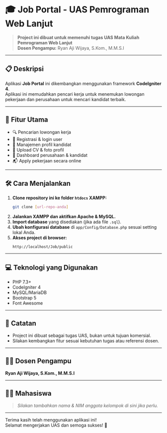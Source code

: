 # 🎓 Job Portal - UAS Pemrograman Web Lanjut

> **Project ini dibuat untuk memenuhi tugas UAS Mata Kuliah Pemrograman Web Lanjut**  
> **Dosen Pengampu:** Ryan Aji Wijaya, S.Kom., M.M.S.I

---

## 📋 Deskripsi

Aplikasi **Job Portal** ini dikembangkan menggunakan framework **CodeIgniter 4**.  
Aplikasi ini memudahkan pencari kerja untuk menemukan lowongan pekerjaan dan perusahaan untuk mencari kandidat terbaik.

---

## 🚀 Fitur Utama

- 🔍 Pencarian lowongan kerja
- 📝 Registrasi & login user
- 👤 Manajemen profil kandidat
- 📄 Upload CV & foto profil
- 🏢 Dashboard perusahaan & kandidat
- 📬 Apply pekerjaan secara online

---

## 🛠️ Cara Menjalankan

1. **Clone repository ini ke folder `htdocs` XAMPP:**
   ```bash
   git clone [url-repo-anda]
   ```
2. **Jalankan XAMPP dan aktifkan Apache & MySQL.**
3. **Import database** yang disediakan (jika ada file `.sql`).
4. **Ubah konfigurasi database** di `app/Config/Database.php` sesuai setting lokal Anda.
5. **Akses project di browser:**
   ```
   http://localhost/Job/public
   ```

---

## 💻 Teknologi yang Digunakan

- PHP 7.3+
- CodeIgniter 4
- MySQL/MariaDB
- Bootstrap 5
- Font Awesome

---

## 📢 Catatan

- Project ini dibuat sebagai tugas UAS, bukan untuk tujuan komersial.
- Silakan kembangkan fitur sesuai kebutuhan tugas atau referensi dosen.

---

## 👨‍🏫 Dosen Pengampu

**Ryan Aji Wijaya, S.Kom., M.M.S.I**

---

## 🙋‍♂️ Mahasiswa

> _Silakan tambahkan nama & NIM anggota kelompok di sini jika perlu._

---

Terima kasih telah menggunakan aplikasi ini!  
Selamat mengerjakan UAS dan semoga sukses! 🚀
